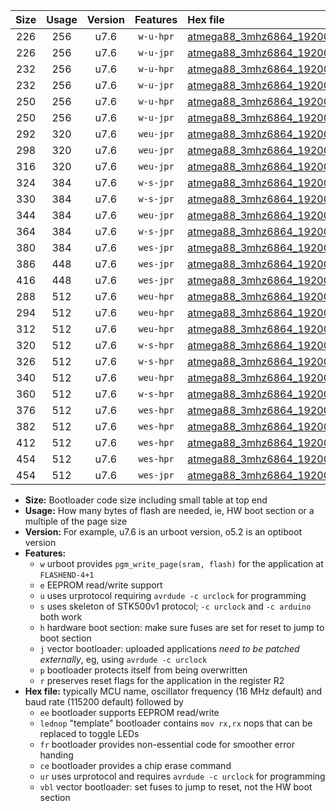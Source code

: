 |Size|Usage|Version|Features|Hex file|
|:-:|:-:|:-:|:-:|:--|
|226|256|u7.6|`w-u-hpr`|[atmega88_3mhz6864_19200bps_ur.hex](https://raw.githubusercontent.com/stefanrueger/urboot/main/bootloaders/atmega88/fcpu_3mhz6864/19200_bps/atmega88_3mhz6864_19200bps_ur.hex)|
|226|256|u7.6|`w-u-jpr`|[atmega88_3mhz6864_19200bps_ur_vbl.hex](https://raw.githubusercontent.com/stefanrueger/urboot/main/bootloaders/atmega88/fcpu_3mhz6864/19200_bps/atmega88_3mhz6864_19200bps_ur_vbl.hex)|
|232|256|u7.6|`w-u-hpr`|[atmega88_3mhz6864_19200bps_lednop_ur.hex](https://raw.githubusercontent.com/stefanrueger/urboot/main/bootloaders/atmega88/fcpu_3mhz6864/19200_bps/atmega88_3mhz6864_19200bps_lednop_ur.hex)|
|232|256|u7.6|`w-u-jpr`|[atmega88_3mhz6864_19200bps_lednop_ur_vbl.hex](https://raw.githubusercontent.com/stefanrueger/urboot/main/bootloaders/atmega88/fcpu_3mhz6864/19200_bps/atmega88_3mhz6864_19200bps_lednop_ur_vbl.hex)|
|250|256|u7.6|`w-u-hpr`|[atmega88_3mhz6864_19200bps_lednop_fr_ur.hex](https://raw.githubusercontent.com/stefanrueger/urboot/main/bootloaders/atmega88/fcpu_3mhz6864/19200_bps/atmega88_3mhz6864_19200bps_lednop_fr_ur.hex)|
|250|256|u7.6|`w-u-jpr`|[atmega88_3mhz6864_19200bps_lednop_fr_ur_vbl.hex](https://raw.githubusercontent.com/stefanrueger/urboot/main/bootloaders/atmega88/fcpu_3mhz6864/19200_bps/atmega88_3mhz6864_19200bps_lednop_fr_ur_vbl.hex)|
|292|320|u7.6|`weu-jpr`|[atmega88_3mhz6864_19200bps_ee_ur_vbl.hex](https://raw.githubusercontent.com/stefanrueger/urboot/main/bootloaders/atmega88/fcpu_3mhz6864/19200_bps/atmega88_3mhz6864_19200bps_ee_ur_vbl.hex)|
|298|320|u7.6|`weu-jpr`|[atmega88_3mhz6864_19200bps_ee_lednop_ur_vbl.hex](https://raw.githubusercontent.com/stefanrueger/urboot/main/bootloaders/atmega88/fcpu_3mhz6864/19200_bps/atmega88_3mhz6864_19200bps_ee_lednop_ur_vbl.hex)|
|316|320|u7.6|`weu-jpr`|[atmega88_3mhz6864_19200bps_ee_lednop_fr_ur_vbl.hex](https://raw.githubusercontent.com/stefanrueger/urboot/main/bootloaders/atmega88/fcpu_3mhz6864/19200_bps/atmega88_3mhz6864_19200bps_ee_lednop_fr_ur_vbl.hex)|
|324|384|u7.6|`w-s-jpr`|[atmega88_3mhz6864_19200bps_vbl.hex](https://raw.githubusercontent.com/stefanrueger/urboot/main/bootloaders/atmega88/fcpu_3mhz6864/19200_bps/atmega88_3mhz6864_19200bps_vbl.hex)|
|330|384|u7.6|`w-s-jpr`|[atmega88_3mhz6864_19200bps_lednop_vbl.hex](https://raw.githubusercontent.com/stefanrueger/urboot/main/bootloaders/atmega88/fcpu_3mhz6864/19200_bps/atmega88_3mhz6864_19200bps_lednop_vbl.hex)|
|344|384|u7.6|`weu-jpr`|[atmega88_3mhz6864_19200bps_ee_lednop_fr_ce_ur_vbl.hex](https://raw.githubusercontent.com/stefanrueger/urboot/main/bootloaders/atmega88/fcpu_3mhz6864/19200_bps/atmega88_3mhz6864_19200bps_ee_lednop_fr_ce_ur_vbl.hex)|
|364|384|u7.6|`w-s-jpr`|[atmega88_3mhz6864_19200bps_lednop_fr_vbl.hex](https://raw.githubusercontent.com/stefanrueger/urboot/main/bootloaders/atmega88/fcpu_3mhz6864/19200_bps/atmega88_3mhz6864_19200bps_lednop_fr_vbl.hex)|
|380|384|u7.6|`wes-jpr`|[atmega88_3mhz6864_19200bps_ee_vbl.hex](https://raw.githubusercontent.com/stefanrueger/urboot/main/bootloaders/atmega88/fcpu_3mhz6864/19200_bps/atmega88_3mhz6864_19200bps_ee_vbl.hex)|
|386|448|u7.6|`wes-jpr`|[atmega88_3mhz6864_19200bps_ee_lednop_vbl.hex](https://raw.githubusercontent.com/stefanrueger/urboot/main/bootloaders/atmega88/fcpu_3mhz6864/19200_bps/atmega88_3mhz6864_19200bps_ee_lednop_vbl.hex)|
|416|448|u7.6|`wes-jpr`|[atmega88_3mhz6864_19200bps_ee_lednop_fr_vbl.hex](https://raw.githubusercontent.com/stefanrueger/urboot/main/bootloaders/atmega88/fcpu_3mhz6864/19200_bps/atmega88_3mhz6864_19200bps_ee_lednop_fr_vbl.hex)|
|288|512|u7.6|`weu-hpr`|[atmega88_3mhz6864_19200bps_ee_ur.hex](https://raw.githubusercontent.com/stefanrueger/urboot/main/bootloaders/atmega88/fcpu_3mhz6864/19200_bps/atmega88_3mhz6864_19200bps_ee_ur.hex)|
|294|512|u7.6|`weu-hpr`|[atmega88_3mhz6864_19200bps_ee_lednop_ur.hex](https://raw.githubusercontent.com/stefanrueger/urboot/main/bootloaders/atmega88/fcpu_3mhz6864/19200_bps/atmega88_3mhz6864_19200bps_ee_lednop_ur.hex)|
|312|512|u7.6|`weu-hpr`|[atmega88_3mhz6864_19200bps_ee_lednop_fr_ur.hex](https://raw.githubusercontent.com/stefanrueger/urboot/main/bootloaders/atmega88/fcpu_3mhz6864/19200_bps/atmega88_3mhz6864_19200bps_ee_lednop_fr_ur.hex)|
|320|512|u7.6|`w-s-hpr`|[atmega88_3mhz6864_19200bps.hex](https://raw.githubusercontent.com/stefanrueger/urboot/main/bootloaders/atmega88/fcpu_3mhz6864/19200_bps/atmega88_3mhz6864_19200bps.hex)|
|326|512|u7.6|`w-s-hpr`|[atmega88_3mhz6864_19200bps_lednop.hex](https://raw.githubusercontent.com/stefanrueger/urboot/main/bootloaders/atmega88/fcpu_3mhz6864/19200_bps/atmega88_3mhz6864_19200bps_lednop.hex)|
|340|512|u7.6|`weu-hpr`|[atmega88_3mhz6864_19200bps_ee_lednop_fr_ce_ur.hex](https://raw.githubusercontent.com/stefanrueger/urboot/main/bootloaders/atmega88/fcpu_3mhz6864/19200_bps/atmega88_3mhz6864_19200bps_ee_lednop_fr_ce_ur.hex)|
|360|512|u7.6|`w-s-hpr`|[atmega88_3mhz6864_19200bps_lednop_fr.hex](https://raw.githubusercontent.com/stefanrueger/urboot/main/bootloaders/atmega88/fcpu_3mhz6864/19200_bps/atmega88_3mhz6864_19200bps_lednop_fr.hex)|
|376|512|u7.6|`wes-hpr`|[atmega88_3mhz6864_19200bps_ee.hex](https://raw.githubusercontent.com/stefanrueger/urboot/main/bootloaders/atmega88/fcpu_3mhz6864/19200_bps/atmega88_3mhz6864_19200bps_ee.hex)|
|382|512|u7.6|`wes-hpr`|[atmega88_3mhz6864_19200bps_ee_lednop.hex](https://raw.githubusercontent.com/stefanrueger/urboot/main/bootloaders/atmega88/fcpu_3mhz6864/19200_bps/atmega88_3mhz6864_19200bps_ee_lednop.hex)|
|412|512|u7.6|`wes-hpr`|[atmega88_3mhz6864_19200bps_ee_lednop_fr.hex](https://raw.githubusercontent.com/stefanrueger/urboot/main/bootloaders/atmega88/fcpu_3mhz6864/19200_bps/atmega88_3mhz6864_19200bps_ee_lednop_fr.hex)|
|454|512|u7.6|`wes-hpr`|[atmega88_3mhz6864_19200bps_ee_lednop_fr_ce.hex](https://raw.githubusercontent.com/stefanrueger/urboot/main/bootloaders/atmega88/fcpu_3mhz6864/19200_bps/atmega88_3mhz6864_19200bps_ee_lednop_fr_ce.hex)|
|454|512|u7.6|`wes-jpr`|[atmega88_3mhz6864_19200bps_ee_lednop_fr_ce_vbl.hex](https://raw.githubusercontent.com/stefanrueger/urboot/main/bootloaders/atmega88/fcpu_3mhz6864/19200_bps/atmega88_3mhz6864_19200bps_ee_lednop_fr_ce_vbl.hex)|

- **Size:** Bootloader code size including small table at top end
- **Usage:** How many bytes of flash are needed, ie, HW boot section or a multiple of the page size
- **Version:** For example, u7.6 is an urboot version, o5.2 is an optiboot version
- **Features:**
  + `w` urboot provides `pgm_write_page(sram, flash)` for the application at `FLASHEND-4+1`
  + `e` EEPROM read/write support
  + `u` uses urprotocol requiring `avrdude -c urclock` for programming
  + `s` uses skeleton of STK500v1 protocol; `-c urclock` and `-c arduino` both work
  + `h` hardware boot section: make sure fuses are set for reset to jump to boot section
  + `j` vector bootloader: uploaded applications *need to be patched externally*, eg, using `avrdude -c urclock`
  + `p` bootloader protects itself from being overwritten
  + `r` preserves reset flags for the application in the register R2
- **Hex file:** typically MCU name, oscillator frequency (16 MHz default) and baud rate (115200 default) followed by
  + `ee` bootloader supports EEPROM read/write
  + `lednop` "template" bootloader contains `mov rx,rx` nops that can be replaced to toggle LEDs
  + `fr` bootloader provides non-essential code for smoother error handing
  + `ce` bootloader provides a chip erase command
  + `ur` uses urprotocol and requires `avrdude -c urclock` for programming
  + `vbl` vector bootloader: set fuses to jump to reset, not the HW boot section
